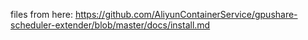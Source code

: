 files from here: https://github.com/AliyunContainerService/gpushare-scheduler-extender/blob/master/docs/install.md
